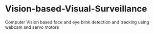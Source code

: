 # Vision-based-Visual-Surveillance
Computer Vision based face and eye blink detection and tracking using webcam and servo motors
